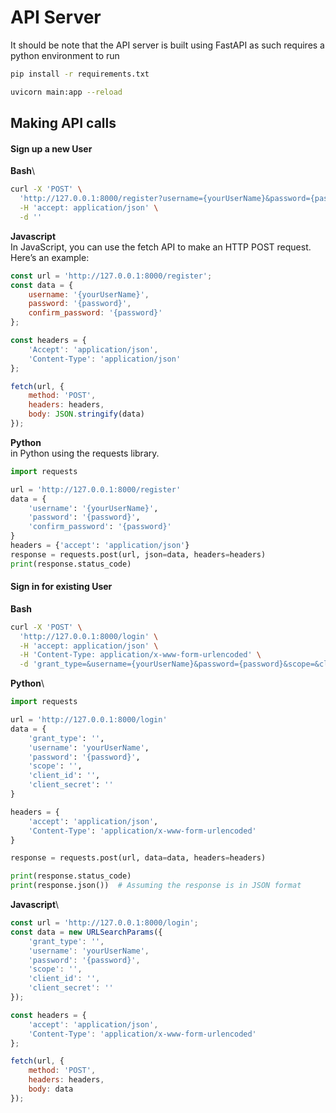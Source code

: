 # API Server
It should be note that the API server is built using FastAPI as such requires a python environment to run

```bash
pip install -r requirements.txt
```

```bash
uvicorn main:app --reload
```

## Making API calls
#### Sign up a new User

**Bash**\
```bash
curl -X 'POST' \
  'http://127.0.0.1:8000/register?username={yourUserName}&password={password}&confirm_password={password}' \
  -H 'accept: application/json' \
  -d ''
```

**Javascript**\
In JavaScript, you can use the fetch API to make an HTTP POST request. Here’s an example:

```javascript
const url = 'http://127.0.0.1:8000/register';
const data = {
    username: '{yourUserName}',
    password: '{password}',
    confirm_password: '{password}'
};

const headers = {
    'Accept': 'application/json',
    'Content-Type': 'application/json'
};

fetch(url, {
    method: 'POST',
    headers: headers,
    body: JSON.stringify(data)
});
```

**Python** \
in Python using the requests library.

```python
import requests

url = 'http://127.0.0.1:8000/register'
data = {
    'username': '{yourUserName}',
    'password': '{password}',
    'confirm_password': '{password}'
}
headers = {'accept': 'application/json'}
response = requests.post(url, json=data, headers=headers)
print(response.status_code)
```


#### Sign in for existing User
**Bash**
```bash
curl -X 'POST' \
  'http://127.0.0.1:8000/login' \
  -H 'accept: application/json' \
  -H 'Content-Type: application/x-www-form-urlencoded' \
  -d 'grant_type=&username={yourUserName}&password={password}&scope=&client_id=&client_secret='
  ```

**Python**\
```python
import requests

url = 'http://127.0.0.1:8000/login'
data = {
    'grant_type': '',
    'username': 'yourUserName',
    'password': '{password}',
    'scope': '',
    'client_id': '',
    'client_secret': ''
}

headers = {
    'accept': 'application/json',
    'Content-Type': 'application/x-www-form-urlencoded'
}

response = requests.post(url, data=data, headers=headers)

print(response.status_code)
print(response.json())  # Assuming the response is in JSON format

```


**Javascript**\
```javascript
const url = 'http://127.0.0.1:8000/login';
const data = new URLSearchParams({
    'grant_type': '',
    'username': 'yourUserName',
    'password': '{password}',
    'scope': '',
    'client_id': '',
    'client_secret': ''
});

const headers = {
    'accept': 'application/json',
    'Content-Type': 'application/x-www-form-urlencoded'
};

fetch(url, {
    method: 'POST',
    headers: headers,
    body: data
});
```


